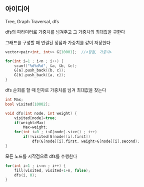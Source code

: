 ## 아이디어
Tree, Graph Traversal, dfs  
  
dfs의 파라미터로 가중치를 넘겨주고 그 가중치의 최대값을 구한다  
  
그래프를 구성할 때 연결된 정점과 가중치를 같이 저장한다
```cpp
vector<pair<int, int>> G[10001];  //<정점, 가중치>

for(int i=1 ; i<n ; i++) {
	scanf("%d%d%d", &a, &b, &c);
	G[a].push_back({b, c});
	G[b].push_back({a, c});
}
```
dfs 순회를 할 때 인자로 가중치를 넘겨 최대값을 찾는다
```cpp
int Max;
bool visited[10002];

void dfs(int node, int weight) {
	visited[node]=true;
	if(weight>Max)
		Max=weight;
	for(int i=0 ; i<G[node].size() ; i++)
		if(!visited[G[node][i].first])
			dfs(G[node][i].first, weight+G[node][i].second);
}
```
모든 노드를 시작점으로 dfs를 수행한다
```cpp
for(int i=1 ; i<=n ; i++) {
	fill(visited, visited+1+n, false);
	dfs(i, 0);
}
```
